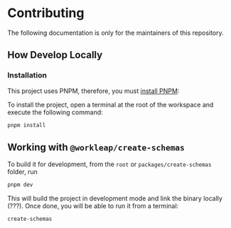 # Contributing

The following documentation is only for the maintainers of this repository.

## How Develop Locally

### Installation 

This project uses PNPM, therefore, you must [install PNPM](https://pnpm.io/installation):

To install the project, open a terminal at the root of the workspace and execute the following command:

```bash
pnpm install
```

## Working with `@workleap/create-schemas`

To build it for development, from the `root` or `packages/create-schemas` folder, run

```bash
pnpm dev
```

This will build the project in development mode and link the binary locally (???). Once done, you will be able to run it from a terminal:

```bash
create-schemas
```
